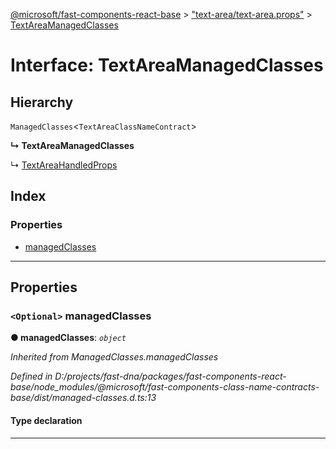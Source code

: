 [@microsoft/fast-components-react-base](../README.md) > ["text-area/text-area.props"](../modules/_text_area_text_area_props_.md) > [TextAreaManagedClasses](../interfaces/_text_area_text_area_props_.textareamanagedclasses.md)

# Interface: TextAreaManagedClasses

## Hierarchy

 `ManagedClasses`<`TextAreaClassNameContract`>

**↳ TextAreaManagedClasses**

↳  [TextAreaHandledProps](_text_area_text_area_props_.textareahandledprops.md)

## Index

### Properties

* [managedClasses](_text_area_text_area_props_.textareamanagedclasses.md#managedclasses)

---

## Properties

<a id="managedclasses"></a>

### `<Optional>` managedClasses

**● managedClasses**: *`object`*

*Inherited from ManagedClasses.managedClasses*

*Defined in D:/projects/fast-dna/packages/fast-components-react-base/node_modules/@microsoft/fast-components-class-name-contracts-base/dist/managed-classes.d.ts:13*

#### Type declaration

___

